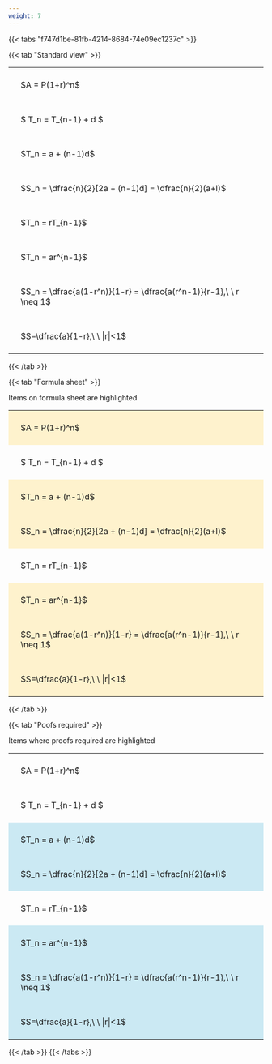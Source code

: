 ```yaml
---
weight: 7
---
```


{{< tabs "f747d1be-81fb-4214-8684-74e09ec1237c" >}}

{{< tab "Standard view" >}}

<style type="text/css">
#T_a9913 th.col_heading {
  text-align: left;
  font-size: 1em;
}
#T_a9913 td {
  text-align: left;
  font-size: 1em;
  padding: 1.5em;
}
</style>
<table id="T_a9913">
  <thead>
  </thead>
  <tbody>
    <tr>
      <td id="T_a9913_row0_col0" class="data row0 col0" >$A = P(1+r)^n$</td>
    </tr>
    <tr>
      <td id="T_a9913_row1_col0" class="data row1 col0" >$ T_n = T_{n-1} + d $</td>
    </tr>
    <tr>
      <td id="T_a9913_row2_col0" class="data row2 col0" >$T_n = a + (n-1)d$</td>
    </tr>
    <tr>
      <td id="T_a9913_row3_col0" class="data row3 col0" >$S_n = \dfrac{n}{2}[2a + (n-1)d] = \dfrac{n}{2}(a+l)$</td>
    </tr>
    <tr>
      <td id="T_a9913_row4_col0" class="data row4 col0" >$T_n = rT_{n-1}$</td>
    </tr>
    <tr>
      <td id="T_a9913_row5_col0" class="data row5 col0" >$T_n = ar^{n-1}$</td>
    </tr>
    <tr>
      <td id="T_a9913_row6_col0" class="data row6 col0" >$S_n = \dfrac{a(1-r^n)}{1-r} = \dfrac{a(r^n-1)}{r-1},\ \  r \neq 1$</td>
    </tr>
    <tr>
      <td id="T_a9913_row7_col0" class="data row7 col0" >$S=\dfrac{a}{1-r},\ \ |r|<1$</td>
    </tr>
  </tbody>
</table>
{{< /tab >}}

{{< tab "Formula sheet" >}}

Items on formula sheet are highlighted 
<br>
<style type="text/css">
#T_8ad06 th.col_heading {
  text-align: left;
  font-size: 1em;
}
#T_8ad06 td {
  text-align: left;
  font-size: 1em;
  padding: 1.5em;
}
#T_8ad06_row0_col0, #T_8ad06_row2_col0, #T_8ad06_row3_col0, #T_8ad06_row5_col0, #T_8ad06_row6_col0, #T_8ad06_row7_col0 {
  background-color: rgba(255,194,10, 0.2);
}
#T_8ad06_row1_col0, #T_8ad06_row4_col0 {
  background-color: rgba(0,0,0,0);
}
</style>
<table id="T_8ad06">
  <thead>
  </thead>
  <tbody>
    <tr>
      <td id="T_8ad06_row0_col0" class="data row0 col0" >$A = P(1+r)^n$</td>
    </tr>
    <tr>
      <td id="T_8ad06_row1_col0" class="data row1 col0" >$ T_n = T_{n-1} + d $</td>
    </tr>
    <tr>
      <td id="T_8ad06_row2_col0" class="data row2 col0" >$T_n = a + (n-1)d$</td>
    </tr>
    <tr>
      <td id="T_8ad06_row3_col0" class="data row3 col0" >$S_n = \dfrac{n}{2}[2a + (n-1)d] = \dfrac{n}{2}(a+l)$</td>
    </tr>
    <tr>
      <td id="T_8ad06_row4_col0" class="data row4 col0" >$T_n = rT_{n-1}$</td>
    </tr>
    <tr>
      <td id="T_8ad06_row5_col0" class="data row5 col0" >$T_n = ar^{n-1}$</td>
    </tr>
    <tr>
      <td id="T_8ad06_row6_col0" class="data row6 col0" >$S_n = \dfrac{a(1-r^n)}{1-r} = \dfrac{a(r^n-1)}{r-1},\ \  r \neq 1$</td>
    </tr>
    <tr>
      <td id="T_8ad06_row7_col0" class="data row7 col0" >$S=\dfrac{a}{1-r},\ \ |r|<1$</td>
    </tr>
  </tbody>
</table>
{{< /tab >}}

{{< tab "Poofs required" >}}

Items where proofs required are highlighted 
<br>
<style type="text/css">
#T_a67be th.col_heading {
  text-align: left;
  font-size: 1em;
}
#T_a67be td {
  text-align: left;
  font-size: 1em;
  padding: 1.5em;
}
#T_a67be_row0_col0, #T_a67be_row1_col0, #T_a67be_row4_col0 {
  background-color: rgba(0,0,0,0);
}
#T_a67be_row2_col0, #T_a67be_row3_col0, #T_a67be_row5_col0, #T_a67be_row6_col0, #T_a67be_row7_col0 {
  background-color: rgba(0,150,200, 0.2);
}
</style>
<table id="T_a67be">
  <thead>
  </thead>
  <tbody>
    <tr>
      <td id="T_a67be_row0_col0" class="data row0 col0" >$A = P(1+r)^n$</td>
    </tr>
    <tr>
      <td id="T_a67be_row1_col0" class="data row1 col0" >$ T_n = T_{n-1} + d $</td>
    </tr>
    <tr>
      <td id="T_a67be_row2_col0" class="data row2 col0" >$T_n = a + (n-1)d$</td>
    </tr>
    <tr>
      <td id="T_a67be_row3_col0" class="data row3 col0" >$S_n = \dfrac{n}{2}[2a + (n-1)d] = \dfrac{n}{2}(a+l)$</td>
    </tr>
    <tr>
      <td id="T_a67be_row4_col0" class="data row4 col0" >$T_n = rT_{n-1}$</td>
    </tr>
    <tr>
      <td id="T_a67be_row5_col0" class="data row5 col0" >$T_n = ar^{n-1}$</td>
    </tr>
    <tr>
      <td id="T_a67be_row6_col0" class="data row6 col0" >$S_n = \dfrac{a(1-r^n)}{1-r} = \dfrac{a(r^n-1)}{r-1},\ \  r \neq 1$</td>
    </tr>
    <tr>
      <td id="T_a67be_row7_col0" class="data row7 col0" >$S=\dfrac{a}{1-r},\ \ |r|<1$</td>
    </tr>
  </tbody>
</table>
{{< /tab >}}
{{< /tabs >}}